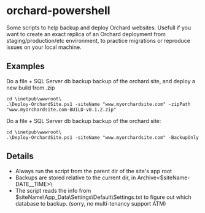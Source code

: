 orchard-powershell
==================

Some scripts to help backup and deploy Orchard websites. Usefull if you want to create an exact replica of an Orchard deployment from staging/production/etc environment, to practice migrations or reproduce issues on your local machine. 

Examples
--------
Do a file + SQL Server db backup backup of the orchard site, and deploy a new build from .zip

    cd \inetpub\wwwroot\
    .\Deploy-OrchardSite.ps1 -siteName "www.myorchardsite.com" -zipPath "www.myorchardsite.com-BUILD-v0.1.2.zip"

Do a file + SQL Server db backup backup of the orchard site: 

    cd \inetpub\wwwroot\
    .\Deploy-OrchardSite.ps1 -siteName "www.myorchardsite.com" -BackupOnly


Details
--------
 - Always run the script from the parent dir of the site's app root
 - Backups are stored relative to the current dir, in Archive\<$siteName-DATE__TIME>\ 
 - The script reads the info from $siteName\App_Data\Settings\Default\Settings.txt to figure out which database to backup. (sorry, no multi-tenancy support ATM)

